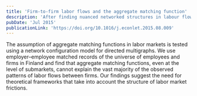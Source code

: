 ```yaml
---
title: 'Firm-to-firm labor flows and the aggregate matching function'
description: 'After finding nuanced networked structures in labour flows across different countries, I wanted to know if the workhorse model of labour economics was capable of explaining them. Similar as with well-mixed contagion models in epidemiology, the matching function in economics fails to reproduce such details, even when broken down into many local functions. This paper presents evidence on the limitations of this modelling tool and calls for a different approach to study labour flow networks.'
pubDate: 'Jul 2015'
publicationLink: 'https://doi.org/10.1016/j.econlet.2015.08.009'
---
```


The assumption of aggregate matching functions in labor markets is tested using a network configuration model for directed multigraphs. We use employer–employee matched records of the universe of employees and firms in Finland and find that aggregate matching functions, even at the level of submarkets, cannot explain the vast majority of the observed patterns of labor flows between firms. Our findings suggest the need for theoretical frameworks that take into account the structure of labor market frictions.